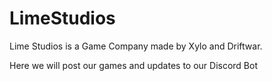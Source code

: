 # LimeStudios
Lime Studios is a Game Company made by Xylo and Driftwar.

Here we will post our games and updates to our Discord Bot

